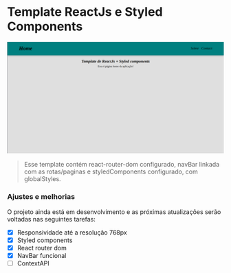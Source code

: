 # Template ReactJs e Styled Components

<img src="./public/image-template.png" alt="image template">

> Esse template contém react-router-dom configurado, navBar linkada com as rotas/paginas e styledComponents configurado, com globalStyles.

### Ajustes e melhorias

O projeto ainda está em desenvolvimento e as próximas atualizações serão voltadas nas seguintes tarefas:

- [x] Responsividade até a resolução 768px
- [x] Styled components
- [x] React router dom
- [x] NavBar funcional
- [ ] ContextAPI
